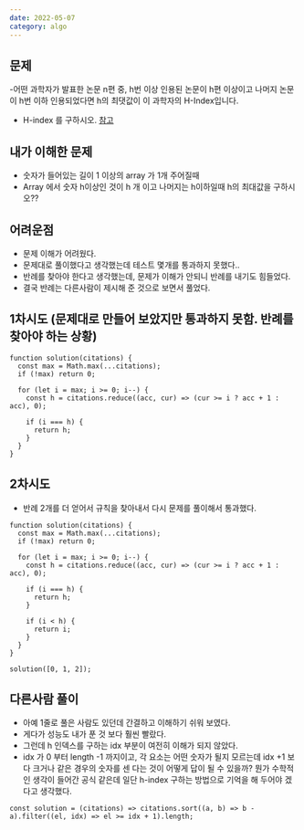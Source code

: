 ```yaml
---
date: 2022-05-07
category: algo
---
```


## 문제

-어떤 과학자가 발표한 논문 n편 중, h번 이상 인용된 논문이 h편 이상이고 나머지 논문이 h번 이하 인용되었다면 h의 최댓값이 이 과학자의 H-Index입니다.

- H-index 를 구하시오. [참고](https://en.wikipedia.org/wiki/H-index)

## 내가 이해한 문제

- 숫자가 들어있는 길이 1 이상의 array 가 1개 주어질때
- Array 에서 숫자 h이상인 것이 h 개 이고 나머지는 h이하일때 h의 최대값을 구하시오??

## 어려운점

- 문제 이해가 어려웠다.
- 문제대로 풀이했다고 생각했는데 테스트 몇개를 통과하지 못했다..
- 반례를 찾아야 한다고 생각했는데, 문제가 이해가 안되니 반례를 내기도 힘들었다.
- 결국 반례는 다른사람이 제시해 준 것으로 보면서 풀었다.

## 1차시도 (문제대로 만들어 보았지만 통과하지 못함. 반례를 찾아야 하는 상황)

```
function solution(citations) {
  const max = Math.max(...citations);
  if (!max) return 0;

  for (let i = max; i >= 0; i--) {
    const h = citations.reduce((acc, cur) => (cur >= i ? acc + 1 : acc), 0);

    if (i === h) {
      return h;
    }
  }
}
```

## 2차시도

- 반례 2개를 더 얻어서 규칙을 찾아내서 다시 문제를 풀이해서 통과했다.

```
function solution(citations) {
  const max = Math.max(...citations);
  if (!max) return 0;

  for (let i = max; i >= 0; i--) {
    const h = citations.reduce((acc, cur) => (cur >= i ? acc + 1 : acc), 0);

    if (i === h) {
      return h;
    }

    if (i < h) {
      return i;
    }
  }
}

solution([0, 1, 2]);

```

## 다른사람 풀이

- 아예 1줄로 풀은 사람도 있던데 간결하고 이해하기 쉬워 보였다.
- 게다가 성능도 내가 푼 것 보다 훨씬 빨랐다.
- 그런데 h 인덱스를 구하는 idx 부분이 여전히 이해가 되지 않았다.
- idx 가 0 부터 length -1 까지이고, 각 요소는 어떤 숫자가 될지 모르는데 idx +1 보다 크거나 같은 경우의 숫자를 센 다는 것이 어떻게 답이 될 수 있을까? 뭔가 수학적인 생각이 들어간 공식 같은데 일단 h-index 구하는 방법으로 기억을 해 두어야 겠다고 생각했다.

```
const solution = (citations) => citations.sort((a, b) => b - a).filter((el, idx) => el >= idx + 1).length;
```
